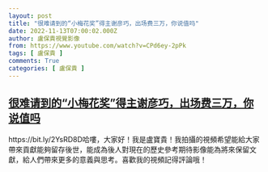 ```yaml
---
layout: post
title: "很难请到的“小梅花奖”得主谢彦巧，出场费三万，你说值吗"
date: 2022-11-13T07:00:02.000Z
author: 盧保貴視覺影像
from: https://www.youtube.com/watch?v=CPd6ey-2pPk
tags: [ 盧保貴 ]
comments: True
categories: [ 盧保貴 ]
---
```

<!--1668322802000-->
[很难请到的“小梅花奖”得主谢彦巧，出场费三万，你说值吗](https://www.youtube.com/watch?v=CPd6ey-2pPk)
------

<div>
https://bit.ly/2YsRD8D哈嘍，大家好！我是盧寶貴！我拍攝的視頻希望能給大家帶來貢獻能夠留存後世，能成為後人對現在的歷史參考期待影像能為將來保留文獻，給人們帶來更多的意義與思考。喜歡我的視頻記得評論哦！
</div>
